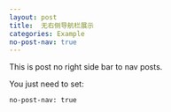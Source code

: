 ```yaml
---
layout: post
title:  无右侧导航栏展示
categories: Example
no-post-nav: true
---
```


This is post no right side bar to nav posts.

You just need to set:
```
no-post-nav: true
```